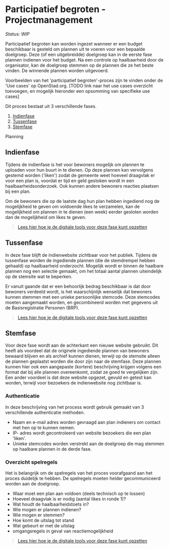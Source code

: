 # Participatief begroten - Projectmanagement

_Status: WIP_

Participatief begroten kan worden ingezet wanneer er een budget beschikbaar is gesteld om plannen uit te voeren voor een bepaalde doelgroep. Deze (of een uitgebreidde) doelgroep kan in de eerste fase plannen indienen voor het budget. Na een controle op haalbaarheid door de organisator, kan de doelgroep stemmen op de plannen die ze het beste vinden. De winnende plannen worden uitgevoerd. 

Voorbeelden van het 'participatief begroten'-proces zijn te vinden onder de 'Use cases' op OpenStad.org. [TODO link naar het use cases overzicht toevoegen, en mogelijk hieronder een opsomming van specifieke use cases]

Dit proces bestaat uit 3 verschillende fases. 

1. [Indienfase](#indienfase)
2. [Tussenfase](#tussenfase)
3. [Stemfase](#stemfase)


Planning



## Indienfase
Tijdens de indienfase is het voor bewoners mogelijk om plannen te uploaden voor hun buurt in te dienen. Op deze plannen kan vervolgens gestemd worden ('liken') zodat de gemeente weet hoeveel draagvlak er voor een plan is, voordat er tijd en geld gestoken wordt in een haalbaarheidsonderzoek. Ook kunnen andere bewoners reacties plaatsen bij een plan.


Om de bewoners die op de laatste dag hun plan hebben ingediend nog de mogelijkheid te geven om voldoende likes te verzamelen, kan de mogelijkheid om plannen in te dienen (een week) eerder gesloten worden dan de mogelijkheid om likes te geven.

> [Lees hier hoe je de digitale tools voor deze fase kunt opzetten](/manual/processes/participatory-budgeting.md#indienfase)

## Tussenfase
In deze fase blijft de indienwebsite zichtbaar voor het publiek. Tijdens de tussenfase worden de ingediende plannen (die de stemdrempel hebben gehaald) op haalbaarheid onderzocht. Mogelijk wordt er binnen de haalbare plannen nog een selectie gemaakt, om het totaal aantal plannen uiteindelijk op de stemsite wat te beperken.

Er vanuit gaande dat er een behoorlijk bedrag beschikbaar is dat door bewoners verdeeld wordt, is het waarschijnlijk wenselijk dat bewoners kunnen stemmen met een unieke persoonlijke stemcode. Deze stemcodes moeten aangemaakt worden, en gecombineerd worden met gegevens uit de Basisregistratie Personen (BRP).

> [Lees hier hoe je de digitale tools voor deze fase kunt opzetten](/manual/processes/participatory-budgeting.md#tussenfase)

## Stemfase
Voor deze fase wordt aan de achterkant een nieuwe website gebruikt. Dit heeft als voordeel dat de originele ingediende plannen van bewoners bewaard blijven en als archief kunnen dienen, terwijl op de stemsite alleen de plannen geplaatst worden die door zijn naar de stemfase. Deze plannen kunnen hier ook een aangepaste (kortere) beschrijving krijgen volgens een format dat bij alle plannen overeenkomt, zodat ze goed te vergelijken zijn. Een ander voordeel is dat deze website opgezet, gevuld en getest kan worden, terwijl voor bezoekers de indienwebsite nog zichtbaar is.

### Authenticatie 
In deze beschrijving  van het process wordt gebruik gemaakt van 3 verschillende authenticatie methoden.

- Naam en e-mail adres worden gevraagd aan plan indieners om contact met hen op te kunnen nemen. 
- IP- adres wordt gecontroleerd van website bezoekers die een plan 'liken'. 
- Unieke stemcodes worden verstrekt aan de doelgroep die mag stemmen op haalbare plannen in de derde fase.

### Overzicht spelregels
Het is belangrijk om de spelregels van het proces voorafgaand aan het proces duidelijk te hebben. De spelregels moeten helder gecommuniceerd worden aan de doelgroep. 
- Waar moet een plan aan voldoen (deels technisch op te lossen)
- Hoeveel draagvlak is er nodig (aantal likes in ronde 1)?
- Wat houdt de haalbaarheidstoets in?
- Wie mogen er plannen indienen?
- Wie mogen er stemmen?
- Hoe komt de uitslag tot stand
- Wat gebeurt er met de uitslag
- omgangsregels in geval van reactiemogelijkheid

> [Lees hier hoe je de digitale tools voor deze fase kunt opzetten](/manual/processes/participatory-budgeting.md#stemfase)
